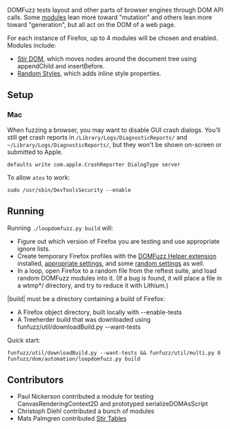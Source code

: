 DOMFuzz tests layout and other parts of browser engines through DOM API calls. Some [modules](fuzzer/modules/) lean more toward "mutation" and others lean more toward "generation", but all act on the DOM of a web page.

For each instance of Firefox, up to 4 modules will be chosen and enabled. Modules include:
* [Stir DOM](fuzzer/modules/stir-dom.js), which moves nodes around the document tree using appendChild and insertBefore.
* [Random Styles](fuzzer/modules/style-properties.js), which adds inline style properties.


## Setup

### Mac

When fuzzing a browser, you may want to disable GUI crash dialogs. You'll still get crash reports in `/Library/Logs/DiagnosticReports/` and `~/Library/Logs/DiagnosticReports/`, but they won't be shown on-screen or submitted to Apple.

```
defaults write com.apple.CrashReporter DialogType server
```

To allow `atos` to work:

```
sudo /usr/sbin/DevToolsSecurity --enable
```

## Running

Running `./loopdomfuzz.py build` will:
* Figure out which version of Firefox you are testing and use appropriate ignore lists.
* Create temporary Firefox profiles with the [DOMFuzz Helper extension](extension/) installed, [appropriate settings](automation/constant-prefs.js), and some [random settings](automation/randomPrefs.py) as well.
* In a loop, open Firefox to a random file from the reftest suite, and load random DOMFuzz modules into it. (If a bug is found, it will place a file in a wtmp*/ directory, and try to reduce it with Lithium.)

|build| must be a directory containing a build of Firefox:
* A Firefox object directory, built locally with --enable-tests
* A Treeherder build that was downloaded using funfuzz/util/downloadBuild.py --want-tests

Quick start:
```
funfuzz/util/downloadBuild.py --want-tests && funfuzz/util/multi.py 8 funfuzz/dom/automation/loopdomfuzz.py build
```


## Contributors

* Paul Nickerson contributed a module for testing CanvasRenderingContext2D and prototyped serializeDOMAsScript
* Christoph Diehl contributed a bunch of modules
* Mats Palmgren contributed [Stir Tables](fuzzer/modules/tables.js)
